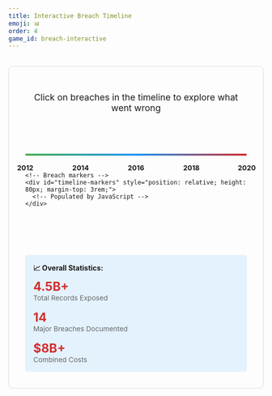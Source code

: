 ```yaml
---
title: Interactive Breach Timeline
emoji: 📊
order: 4
game_id: breach-interactive
---
```


<div style="padding: 2rem; border: 1px solid var(--main-border-color, #ddd); border-radius: 8px; margin: 2rem 0;">
  <p style="text-align: center; margin-bottom: 1.5rem; font-size: 1.1rem;">Click on breaches in the timeline to explore what went wrong</p>

  <!-- Timeline Container -->
  <div style="position: relative; margin: 3rem 0; padding: 2rem 0;">
    <!-- Timeline axis -->
    <div style="position: relative; height: 4px; background: linear-gradient(to right, #4CAF50 0%, #2196F3 50%, #d32f2f 100%); border-radius: 2px; margin-bottom: 2rem;">
      <!-- Year markers -->
      <div style="position: absolute; top: 20px; left: 0%; transform: translateX(-50%); font-size: 0.85rem; font-weight: bold;">2012</div>
      <div style="position: absolute; top: 20px; left: 25%; transform: translateX(-50%); font-size: 0.85rem; font-weight: bold;">2014</div>
      <div style="position: absolute; top: 20px; left: 50%; transform: translateX(-50%); font-size: 0.85rem; font-weight: bold;">2016</div>
      <div style="position: absolute; top: 20px; left: 75%; transform: translateX(-50%); font-size: 0.85rem; font-weight: bold;">2018</div>
      <div style="position: absolute; top: 20px; left: 100%; transform: translateX(-50%); font-size: 0.85rem; font-weight: bold;">2020</div>
    </div>

    <!-- Breach markers -->
    <div id="timeline-markers" style="position: relative; height: 80px; margin-top: 3rem;">
      <!-- Populated by JavaScript -->
    </div>
  </div>

  <!-- Details Panel -->
  <div id="breach-details-panel" style="display: none; margin-top: 2rem; padding: 1.5rem; background: var(--card-bg, #f9f9f9); border-radius: 8px; border-left: 4px solid #2196F3;">
    <div style="display: flex; justify-content: space-between; align-items: start; margin-bottom: 1rem;">
      <h3 id="detail-title" style="margin: 0; color: #d32f2f;"></h3>
      <button onclick="closeDetails()" style="background: none; border: none; font-size: 1.5rem; cursor: pointer; color: #666;">&times;</button>
    </div>

    <div id="detail-content"></div>
  </div>

  <!-- Statistics Summary -->
  <div id="stats-summary" style="margin-top: 2rem; padding: 1rem; background: var(--prompt-tip-bg, #e3f2fd); border-radius: 4px;">
    <strong>📈 Overall Statistics:</strong>
    <div style="margin-top: 0.5rem; display: grid; grid-template-columns: repeat(auto-fit, minmax(200px, 1fr)); gap: 1rem;">
      <div>
        <div style="font-size: 1.5rem; font-weight: bold; color: #d32f2f;">4.5B+</div>
        <div style="font-size: 0.85rem; color: #666;">Total Records Exposed</div>
      </div>
      <div>
        <div style="font-size: 1.5rem; font-weight: bold; color: #d32f2f;">14</div>
        <div style="font-size: 0.85rem; color: #666;">Major Breaches Documented</div>
      </div>
      <div>
        <div style="font-size: 1.5rem; font-weight: bold; color: #d32f2f;">$8B+</div>
        <div style="font-size: 0.85rem; color: #666;">Combined Costs</div>
      </div>
    </div>
  </div>
</div>

<script>
const timelineBreaches = {
  yahoo: {
    year: 2013,
    position: 0.3,
    verticalOffset: 0, // 0 = top row, 1 = bottom row
    title: "Yahoo",
    affected: "3B accounts",
    category: "tech",
    severity: "critical",
    color: "#d32f2f",
    shortDesc: "State-sponsored hackers, weak MD5 hashing",
    fullDetails: {
      date: "August 2013",
      impact: "3 billion user accounts",
      rootCause: "Yahoo used weak MD5 hashing for passwords, making them easy to crack once stolen. Attackers also forged cookies to access accounts without passwords. The company waited 3 years to disclose the breach, allowing hackers to maintain access and expand the damage.",
      keyFixes: ["Use bcrypt instead of MD5", "Implement 2FA", "Regular security audits"],
      cost: "$117.5M settlement",
      lesson: "Weak encryption + 3-year delayed response = catastrophe"
    }
  },

  target: {
    year: 2013,
    position: 1,
    verticalOffset: 1,
    title: "Target",
    affected: "110M customers",
    category: "retail",
    severity: "high",
    color: "#f44336",
    shortDesc: "Third-party HVAC vendor compromise + POS malware",
    fullDetails: {
      date: "Nov-Dec 2013",
      impact: "110 million customers (40M cards + 70M records)",
      rootCause: "Hackers first compromised an HVAC vendor with access to Target's network, then used stolen credentials to move laterally into Target's payment systems. Target's security team (using FireEye) actually detected the malware and sent alerts, but management ignored them. Poor network segmentation allowed the attackers to move freely from the HVAC system to point-of-sale terminals.",
      keyFixes: ["Vendor security audits", "Network segmentation", "Act on security alerts"],
      cost: "$200M+",
      lesson: "Security is only as strong as weakest vendor"
    }
  },

  marriott: {
    year: 2016,
    position: 0.3,
    verticalOffset: 0,
    title: "Marriott/Starwood",
    affected: "500M guests",
    category: "hospitality",
    severity: "critical",
    color: "#d32f2f",
    shortDesc: "4-year undetected breach inherited via M&A",
    fullDetails: {
      date: "2014-2018",
      impact: "500 million hotel guests",
      rootCause: "When Marriott acquired Starwood Hotels in 2016, they didn't perform adequate cybersecurity due diligence and unknowingly inherited an ongoing breach that had started in 2014. Hackers had been in Starwood's systems for 4 years before discovery. Making matters worse, encryption keys were stored alongside the encrypted data, rendering the encryption useless.",
      keyFixes: ["M&A cybersecurity audits", "Separate encryption keys", "Enhanced monitoring"],
      cost: "$52M settlement",
      lesson: "Acquire a company, inherit their breaches"
    }
  },

  uber: {
    year: 2016,
    position: 1,
    verticalOffset: 1,
    title: "Uber + Coverup",
    affected: "57M users",
    category: "tech",
    severity: "high",
    color: "#ff5722",
    shortDesc: "GitHub credentials exposed + executive coverup",
    fullDetails: {
      date: "Oct 2016 (hidden until Nov 2017)",
      impact: "57 million riders/drivers + 600K licenses",
      rootCause: "Uber developers left AWS credentials hardcoded in a GitHub repository, which hackers discovered and used to access backup data stored in S3. Instead of disclosing the breach, Uber executives paid the hackers $100,000 to delete the data and keep quiet, disguising the payment as a bug bounty. The coverup lasted a year until a new CEO discovered and disclosed it, leading to criminal charges against the Chief Security Officer.",
      keyFixes: ["Never hardcode credentials", "Secret management tools", "Proper disclosure"],
      cost: "$148M + CSO convicted",
      lesson: "The coverup was worse than the crime"
    }
  },

  equifax: {
    year: 2017,
    position: 0.5,
    verticalOffset: 0,
    title: "Equifax",
    affected: "147.9M records",
    category: "financial",
    severity: "critical",
    color: "#d32f2f",
    shortDesc: "Unpatched Apache Struts for 2 months",
    fullDetails: {
      date: "Mar-Jul 2017",
      impact: "147.9 million Americans + UK/Canadian citizens",
      rootCause: "Equifax had a critical Apache Struts vulnerability that had a patch available for 2 months, but they failed to apply it. The vulnerability allowed hackers to execute commands and steal data for months undetected. The breach was compounded by expired security certificates that prevented detection, databases with plaintext passwords, and lack of proper network segmentation.",
      keyFixes: ["Timely patching", "Network segmentation", "Encrypt credentials"],
      cost: "$1.38B",
      lesson: "Compliance ≠ Security. Basic hygiene matters"
    }
  },

  facebook: {
    year: 2018,
    position: 1,
    verticalOffset: 1,
    title: "Facebook/Cambridge Analytica",
    affected: "87M users",
    category: "tech",
    severity: "high",
    color: "#ff5722",
    shortDesc: "API abuse + friend data harvesting",
    fullDetails: {
      date: "2013-2018",
      impact: "87 million Facebook users",
      rootCause: "A personality quiz app called \"This Is Your Digital Life\" collected data not just from users who installed it, but also from all their Facebook friends without their knowledge or consent. Facebook's API at the time allowed apps to access friends' data by default, and the company failed to audit what third-party apps were doing with the data. The data was then sold to Cambridge Analytica for political targeting.",
      keyFixes: ["Limit API access", "Require explicit consent", "Audit third-party apps"],
      cost: "$5B FTC fine",
      lesson: "Data misuse doesn't require a hack"
    }
  },

  vastaamo: {
    year: 2018,
    position: 0.3,
    verticalOffset: 0,
    title: "Vastaamo",
    affected: "36K patients",
    category: "healthcare",
    severity: "critical",
    color: "#d32f2f",
    shortDesc: "NO password for 17 months + patient extortion",
    fullDetails: {
      date: "2018-2020",
      impact: "36,000 psychotherapy patients",
      rootCause: "No database password + no encryption + individual extortion",
      keyFixes: ["Encrypt sensitive data", "ALWAYS use passwords", "GDPR compliance"],
      cost: "Bankruptcy + 6yrs prison",
      lesson: "Catastrophic negligence with sensitive healthcare data"
    }
  },

  capitalone: {
    year: 2019,
    position: 0.5,
    verticalOffset: 1,
    title: "Capital One",
    affected: "100M+ records",
    category: "financial",
    severity: "high",
    color: "#ff9800",
    shortDesc: "Cloud misconfiguration + SSRF attack",
    fullDetails: {
      date: "Mar 2019",
      impact: "100+ million credit card applications",
      rootCause: "A former employee exploited a misconfigured web application firewall using an SSRF (Server-Side Request Forgery) attack to access internal AWS metadata services. The attack worked because Capital One had over-provisioned IAM roles that gave the WAF far more permissions than it needed. The attacker could then list and download S3 buckets containing sensitive customer data, all while monitoring systems failed to detect the suspicious activity.",
      keyFixes: ["Least privilege IAM", "AWS GuardDuty", "Cloud monitoring"],
      cost: "$270M total",
      lesson: "Cloud security requires different thinking"
    }
  },

  solarwinds: {
    year: 2020,
    position: 0.5,
    verticalOffset: 0,
    title: "SolarWinds",
    affected: "18K+ orgs",
    category: "tech",
    severity: "critical",
    color: "#d32f2f",
    shortDesc: "Sophisticated supply chain attack",
    fullDetails: {
      date: "2019-2020 (14 months)",
      impact: "18,000+ organizations including US govt",
      rootCause: "Russian state-sponsored hackers compromised SolarWinds' software build system and injected malicious code into legitimate software updates for their Orion platform. The malware was digitally signed with SolarWinds' legitimate certificates, making it appear trustworthy. The backdoor remained undetected for 14 months, giving attackers access to thousands of organizations including US government agencies who trusted and installed the \"official\" updates.",
      keyFixes: ["Secure SDLC", "Code integrity checks", "Zero-trust architecture"],
      cost: "Billions across govt/private sector",
      lesson: "Supply chain attacks exploit trust"
    }
  },

  homedepot: {
    year: 2014,
    position: 0.5,
    verticalOffset: 1,
    title: "Home Depot",
    affected: "56M cards",
    category: "retail",
    severity: "high",
    color: "#ff5722",
    shortDesc: "Vendor credentials + unpatched Windows + custom malware",
    fullDetails: {
      date: "Apr-Sep 2014",
      impact: "56 million payment cards",
      rootCause: "Criminals stole credentials from a third-party vendor through phishing, then used those to access Home Depot's network. They exploited an unpatched Windows vulnerability that Microsoft had already released a fix for, but Home Depot's IT staff failed to apply it. The attackers deployed custom BlackPOS malware on self-checkout systems that evaded antivirus detection and captured card data for months.",
      keyFixes: ["Timely patching", "Vendor security", "Network segmentation"],
      cost: "$200M+",
      lesson: "Unpatched systems + vendor access = disaster"
    }
  },

  anthem: {
    year: 2015,
    position: 0.3,
    verticalOffset: 0,
    title: "Anthem Health",
    affected: "78.8M records",
    category: "healthcare",
    severity: "critical",
    color: "#d32f2f",
    shortDesc: "Phishing + no encryption + 9 months undetected",
    fullDetails: {
      date: "Apr 2014 - Jan 2015",
      impact: "78.8 million healthcare records (largest healthcare breach in US history)",
      rootCause: "Nation-state hackers used phishing emails to gain initial access to Anthem's systems in April 2014. Once inside, they found that Anthem failed to encrypt sensitive files containing names, birthdates, Social Security numbers, and income data. The company also lacked proper detection systems, allowing hackers to exfiltrate data for 9 months before discovery in January 2015.",
      keyFixes: ["Encrypt sensitive data", "Enhanced monitoring", "Phishing awareness training"],
      cost: "$16M HIPAA fine + $115M settlement",
      lesson: "Healthcare's biggest breach: no encryption"
    }
  },

  ashleymadison: {
    year: 2015,
    position: 1,
    verticalOffset: 1,
    title: "Ashley Madison",
    affected: "36M users",
    category: "tech",
    severity: "high",
    color: "#ff9800",
    shortDesc: "Weak security + extortion + real-world harm",
    fullDetails: {
      date: "Jul-Aug 2015",
      impact: "36 million users of infidelity dating site",
      rootCause: "The 'Impact Team' hackers breached Ashley Madison between November 2014 and June 2015, but the company had no written security policy, inadequate access controls, no employee security training, and no monitoring systems to detect the intrusion. While most passwords used strong bcrypt hashing, 15 million were hashed with weak MD5. The hackers publicly released 60GB of data including real names and payment details, linked to two suicides.",
      keyFixes: ["Consistent encryption (bcrypt everywhere)", "Security monitoring", "Written security policies"],
      cost: "$11.2M settlement + reputational catastrophe",
      lesson: "Lax security + sensitive data = lives at risk"
    }
  },

  sonypictures: {
    year: 2014,
    position: 1.2,
    verticalOffset: 0,
    title: "Sony Pictures",
    affected: "Entire studio",
    category: "entertainment",
    severity: "critical",
    color: "#d32f2f",
    shortDesc: "State-sponsored attack + wiper malware + political motive",
    fullDetails: {
      date: "Nov 2014",
      impact: "100TB of data: emails, salaries, unreleased films, SSNs",
      rootCause: "North Korean state-sponsored hackers (Guardians of Peace) infiltrated Sony's network to retaliate against 'The Interview' film mocking Kim Jong-un. They stole massive amounts of confidential data including executive emails, employee personal information, and unreleased films. Then they deployed Shamoon wiper malware to permanently destroy Sony's computer infrastructure, crippling operations. The FBI linked the attack to North Korean infrastructure and malware.",
      keyFixes: ["Nation-state threat modeling", "Data loss prevention", "Incident response planning"],
      cost: "$100M+ (recovery + lost business)",
      lesson: "Geopolitics can make you a target"
    }
  },

  linkedin: {
    year: 2012,
    position: 0.5,
    verticalOffset: 1,
    title: "LinkedIn",
    affected: "117M accounts",
    category: "tech",
    severity: "high",
    color: "#ff9800",
    shortDesc: "Weak SHA-1 hashing without salt",
    fullDetails: {
      date: "Jun 2012 (full scope discovered 2016)",
      impact: "117 million accounts (initially reported as 6.5M)",
      rootCause: "LinkedIn used weak SHA-1 hashing for passwords without adding salt (random data that makes each hash unique). This allowed hackers to use rainbow tables—precomputed hash databases—to crack passwords extremely quickly. The breach was initially thought to affect 6.5 million users, but in 2016 the full dataset of 117 million accounts surfaced for sale on the dark web, revealing the true scale.",
      keyFixes: ["Use bcrypt/Argon2 with salt", "Regular security audits", "Transparent disclosure"],
      cost: "$1.25M settlement",
      lesson: "Unsalted hashes = instant password cracking"
    }
  }
};

function hoverBreach(marker, isEnter) {
  const dot = marker.querySelector('.breach-dot');
  const tooltip = marker.querySelector('.breach-tooltip');
  if (isEnter) {
    dot.style.transform = 'scale(1.4)';
    tooltip.style.transform = 'translateX(-50%) scale(1)';
    tooltip.style.opacity = '1';
  } else {
    dot.style.transform = 'scale(1)';
    tooltip.style.transform = 'translateX(-50%) scale(0)';
    tooltip.style.opacity = '0';
  }
}

function initTimeline() {
  const container = document.getElementById('timeline-markers');
  container.innerHTML = '';

  Object.entries(timelineBreaches).forEach(([key, breach]) => {
    // Calculate position on timeline (2012 = 0%, 2020 = 100%)
    const yearPosition = ((breach.year - 2012) / 8) * 100 + (breach.position * 4);

    const marker = document.createElement('div');
    marker.className = 'breach-marker';
    marker.setAttribute('data-breach', key);
    marker.style.cssText = `
      position: absolute;
      left: ${yearPosition}%;
      top: 50%;
      transform: translate(-50%, -50%);
      cursor: pointer;
      transition: all 0.3s ease;
    `;

    const size = breach.severity === 'critical' ? '20px' : '16px';

    marker.innerHTML = `
      <div class="breach-dot" style="
        width: ${size};
        height: ${size};
        background: ${breach.color};
        border: 3px solid white;
        border-radius: 50%;
        box-shadow: 0 2px 8px rgba(0,0,0,0.2);
        transition: all 0.2s ease;
      ">
      </div>
      <div class="breach-tooltip" style="
        position: absolute;
        bottom: calc(100% + 15px);
        left: 50%;
        transform: translateX(-50%) scale(0);
        background: var(--card-bg, #2c2c2c);
        color: var(--text-color, #fff);
        padding: 8px 12px;
        border-radius: 6px;
        white-space: nowrap;
        font-size: 0.75rem;
        font-weight: 600;
        pointer-events: none;
        opacity: 0;
        transition: all 0.2s ease;
        box-shadow: 0 4px 12px rgba(0,0,0,0.3);
        z-index: 100;
      ">
        ${breach.title}
        <div style="font-size: 0.65rem; font-weight: normal; opacity: 0.8; margin-top: 2px;">${breach.affected}</div>
        <div style="
          position: absolute;
          top: 100%;
          left: 50%;
          transform: translateX(-50%);
          width: 0;
          height: 0;
          border-left: 6px solid transparent;
          border-right: 6px solid transparent;
          border-top: 6px solid var(--card-bg, #2c2c2c);
        "></div>
      </div>
    `;

    marker.setAttribute('onmouseenter', 'hoverBreach(this, true)');
    marker.setAttribute('onmouseleave', 'hoverBreach(this, false)');
    marker.setAttribute('onclick', `showBreachDetails('${key}')`);
    container.appendChild(marker);
  });
}

function showBreachDetails(breachKey) {
  const breach = timelineBreaches[breachKey];
  const panel = document.getElementById('breach-details-panel');
  const content = document.getElementById('detail-content');

  document.getElementById('detail-title').textContent = `${breach.title} (${breach.fullDetails.date})`;

  content.innerHTML = `
    <div style="margin: 1rem 0;">
      <strong>📊 Impact:</strong> ${breach.fullDetails.impact}
    </div>
    <div style="margin: 1rem 0;">
      <strong>⚠️ Root Cause:</strong> ${breach.fullDetails.rootCause}
    </div>
    <div style="margin: 1rem 0;">
      <strong>💡 Key Prevention Measures:</strong>
      <ul style="margin: 0.5rem 0; padding-left: 1.5rem;">
        ${breach.fullDetails.keyFixes.map(fix => `<li style="margin: 0.3rem 0;">${fix}</li>`).join('')}
      </ul>
    </div>
    <div style="margin: 1rem 0;">
      <strong>💰 Cost:</strong> ${breach.fullDetails.cost}
    </div>
    <div style="margin: 1rem 0; padding: 1rem; background: var(--prompt-warning-bg, #fff3cd); border-left: 4px solid ${breach.color}; border-radius: 4px;">
      <strong>🎓 Lesson:</strong> ${breach.fullDetails.lesson}
    </div>
  `;

  panel.style.display = 'block';
  panel.scrollIntoView({ behavior: 'smooth', block: 'nearest' });
}

function closeDetails() {
  document.getElementById('breach-details-panel').style.display = 'none';
}

// Initialize on load
initTimeline();
</script>

<style>
.breach-marker:hover {
  z-index: 10;
}

@keyframes fadeIn {
  from { opacity: 0; transform: translateY(-10px); }
  to { opacity: 1; transform: translateY(0); }
}

#breach-details-panel {
  animation: fadeIn 0.3s ease-in;
}
</style>
